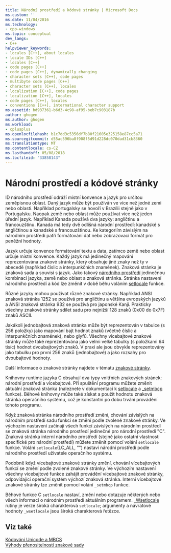```yaml
---
title: Národní prostředí a kódové stránky | Microsoft Docs
ms.custom: ''
ms.date: 11/04/2016
ms.technology:
- cpp-windows
ms.topic: conceptual
dev_langs:
- C++
helpviewer_keywords:
- locales [C++], about locales
- locale IDs [C++]
- locales [C++]
- code pages [C++]
- code pages [C++], dynamically changing
- character sets [C++], code pages
- multibyte code pages [C++]
- character sets [C++], locales
- localization [C++], code pages
- localization [C++], locales
- code pages [C++], locales
- conventions [C++], international character support
ms.assetid: bd937361-b6d3-4c98-af95-beb7c903187b
author: ghogen
ms.author: ghogen
ms.workload:
- cplusplus
ms.openlocfilehash: b1c7dd3c5356df7b80f21605e325158e87cc5a71
ms.sourcegitcommit: d55ac596ba8f908f5d91d228dc070dad31cb8360
ms.translationtype: MT
ms.contentlocale: cs-CZ
ms.lasthandoff: 05/08/2018
ms.locfileid: "33858143"
---
```

# <a name="locales-and-code-pages"></a>Národní prostředí a kódové stránky
ID národního prostředí odráží místní konvence a jazyk pro určitou zeměpisnou oblast. Daný jazyk může být používán ve více než jedné zemi nebo oblasti. Například portugalsky se hovoří v Brazílii stejně jako v Portugalsku. Naopak země nebo oblast může používat více než jeden úřední jazyk. Například Kanada používá dva jazyky: angličtinu a francouzštinu. Kanada má tedy dvě odlišná národní prostředí: kanadské s angličtinou a kanadské s francouzštinou. Ke kategoriím závislým na národním prostředí patří formátování dat nebo zobrazovací formát pro peněžní hodnoty.  
  
 Jazyk určuje konvence formátování textu a data, zatímco země nebo oblast určuje místní konvence. Každý jazyk má jedinečný mapování reprezentována znakové stránky, který obsahuje jiné znaky než ty v abecedě (například číslic a interpunkčních znamének). Znaková stránka je znaková sada a souvisí s jazyk. Jako takový [národního prostředí](../c-runtime-library/locale.md) jedinečnou kombinaci jazyka, země nebo oblast a znaková stránka. Stránka nastavení národního prostředí a kód lze změnit v době běhu voláním [setlocale](../c-runtime-library/reference/setlocale-wsetlocale.md) funkce.  
  
 Různé jazyky mohou používat různé znakové stránky. Například ANSI znaková stránka 1252 se používá pro angličtinu a většina evropských jazyků a ANSI znaková stránka 932 se používá pro japonské Kanji. Prakticky všechny znakové stránky sdílet sadu pro nejnižší 128 znaků (0x00 do 0x7F) znaků ASCII.  
  
 Jakákoli jednobajtová znaková stránka může být reprezentován v tabulce (s 256 položky) jako mapování bajt hodnot znaků (včetně číslic a interpunkčních znamének), nebo glyfů. Všechny vícebajtové znakové stránky může také reprezentována jako velmi velké tabulky (s položkami 64 tisíc) hodnot dvoubajtových znaků. V praxi ale jsou obvykle reprezentovány jako tabulku pro první 256 znaků (jednobajtové) a jako rozsahy pro dvoubajtové hodnoty.  
  
 Další informace o znakové stránky najdete v tématu [znakové stránky](../c-runtime-library/code-pages.md).  
  
 Knihovny runtime jazyka C obsahují dva typy vnitřních znakových stránek: národní prostředí a vícebajtové. Při spuštění programu můžete změnit aktuální znaková stránka (naleznete v dokumentaci k [setlocale](../c-runtime-library/reference/setlocale-wsetlocale.md) a [_setmbcp](../c-runtime-library/reference/setmbcp.md) funkce). Běhové knihovny může také získat a použít hodnotu znaková stránka operačního systému, což je konstantní po dobu trvání provádění tohoto programu.  
  
 Když znaková stránka národního prostředí změní, chování závislých na národním prostředí sadu funkcí se změní podle zvolené znakové stránky. Ve výchozím nastavení začínají všech funkcí závislých na národním prostředí se znaková stránka národního prostředí jedinečné pro národní prostředí "C". Znaková stránka interní národního prostředí (stejně jako ostatní vlastnosti specifické pro národní prostředí) můžete změnit pomocí volání `setlocale` funkce. Volání `setlocale`(LC_ALL, "") nastaví národní prostředí podle národního prostředí uživatele operačního systému.  
  
 Podobně když vícebajtové znakové stránky změní, chování vícebajtových funkcí se změní podle zvolené znakové stránky. Ve výchozím nastavení všechny vícebajtové funkce zahájit provádění vícebajtové znakové stránky, odpovídající operační systém výchozí znaková stránka. Interní vícebajtové znakové stránky lze změnit pomocí volání `_setmbcp` funkce.  
  
 Běhové funkce C `setlocale` nastaví, změní nebo dotazuje některých nebo všech informací o národním prostředí aktuálním programem. [_Wsetlocale](../c-runtime-library/reference/setlocale-wsetlocale.md) rutiny je verze široká charakterová `setlocale`; argumenty a návratové hodnoty `_wsetlocale` jsou široká charakterová řetězce.  
  
## <a name="see-also"></a>Viz také  
 [Kódování Unicode a MBCS](../text/unicode-and-mbcs.md)   
 [Výhody přenositelnosti znakové sady](../text/benefits-of-character-set-portability.md)